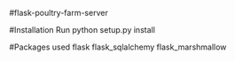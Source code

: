 #flask-poultry-farm-server

#Installation 
Run python setup.py install

#Packages used
flask
flask_sqlalchemy
flask_marshmallow